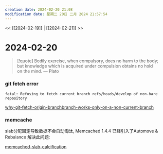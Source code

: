 ```yaml
---
creation date: 2024-02-20 21:08
modification date: 星期二 20日 二月 2024 21:57:54
---
```


<< [[2024-02-19]] | [[2024-02-21]] >>

# 2024-02-20

> [!quote] Bodily exercise, when compulsory, does no harm to the body; but knowledge which is acquired under compulsion obtains no hold on the mind.
> — Plato


### git fetch error


```
fatal: Refusing to fetch current branch refs/heads/develop of non-bare repository
```

[why-git-fetch-origin-branchbranch-works-only-on-a-non-current-branch](https://stackoverflow.com/questions/29028696/why-git-fetch-origin-branchbranch-works-only-on-a-non-current-branch)


### memcache

slab分配固定导致数据不会自动淘汰, Memcached 1.4.4 已经引入了Automove & Rebalance 解决此问题:

[memcached-slab-calcification](https://bugwz.com/2020/05/24/memcached-slab-calcification/#%E4%B8%80%E3%80%81%E8%83%8C%E6%99%AF)
